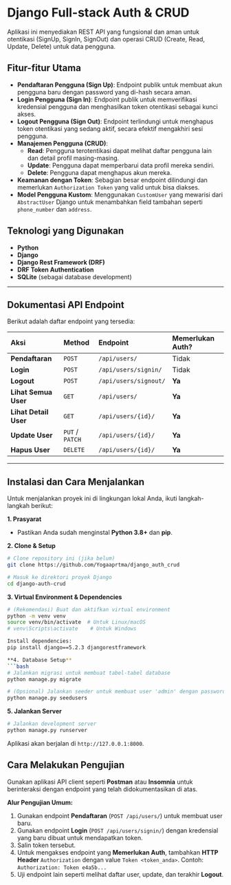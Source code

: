 # Django Full-stack Auth & CRUD

Aplikasi ini menyediakan REST API yang fungsional dan aman untuk otentikasi (SignUp, SignIn, SignOut) dan operasi CRUD (Create, Read, Update, Delete) untuk data pengguna.

## Fitur-fitur Utama

- **Pendaftaran Pengguna (Sign Up)**: Endpoint publik untuk membuat akun pengguna baru dengan password yang di-hash secara aman.
- **Login Pengguna (Sign In)**: Endpoint publik untuk memverifikasi kredensial pengguna dan menghasilkan token otentikasi sebagai kunci akses.
- **Logout Pengguna (Sign Out)**: Endpoint terlindungi untuk menghapus token otentikasi yang sedang aktif, secara efektif mengakhiri sesi pengguna.
- **Manajemen Pengguna (CRUD)**:
  - **Read**: Pengguna terotentikasi dapat melihat daftar pengguna lain dan detail profil masing-masing.
  - **Update**: Pengguna dapat memperbarui data profil mereka sendiri.
  - **Delete**: Pengguna dapat menghapus akun mereka.
- **Keamanan dengan Token**: Sebagian besar endpoint dilindungi dan memerlukan `Authorization Token` yang valid untuk bisa diakses.
- **Model Pengguna Kustom**: Menggunakan `CustomUser` yang mewarisi dari `AbstractUser` Django untuk menambahkan field tambahan seperti `phone_number` dan `address`.

## Teknologi yang Digunakan

- **Python**
- **Django**
- **Django Rest Framework (DRF)**
- **DRF Token Authentication**
- **SQLite** (sebagai database development)

---

## Dokumentasi API Endpoint

Berikut adalah daftar endpoint yang tersedia:

| Aksi | Method | Endpoint | Memerlukan Auth? |
| :--- | :--- | :--- | :--- |
| **Pendaftaran** | `POST` | `/api/users/` | Tidak |
| **Login** | `POST` | `/api/users/signin/` | Tidak |
| **Logout** | `POST` | `/api/users/signout/` | **Ya** |
| **Lihat Semua User** | `GET` | `/api/users/` | **Ya** |
| **Lihat Detail User** | `GET` | `/api/users/{id}/` | **Ya** |
| **Update User** | `PUT` / `PATCH` | `/api/users/{id}/` | **Ya** |
| **Hapus User** | `DELETE`| `/api/users/{id}/` | **Ya** |

---

## Instalasi dan Cara Menjalankan

Untuk menjalankan proyek ini di lingkungan lokal Anda, ikuti langkah-langkah berikut:

**1. Prasyarat**
- Pastikan Anda sudah menginstal **Python 3.8+** dan **pip**.

**2. Clone & Setup**
```bash
# Clone repository ini (jika belum)
git clone https://github.com/Yogaaprtma/django_auth_crud

# Masuk ke direktori proyek Django
cd django-auth-crud
```

**3. Virtual Environment & Dependencies**
```bash
# (Rekomendasi) Buat dan aktifkan virtual environment
python -m venv venv
source venv/bin/activate  # Untuk Linux/macOS
# venv\Scripts\activate    # Untuk Windows

Install dependencies:
pip install django==5.2.3 djangorestframework

**4. Database Setup**
```bash
# Jalankan migrasi untuk membuat tabel-tabel database
python manage.py migrate

# (Opsional) Jalankan seeder untuk membuat user 'admin' dengan password 'admin123'
python manage.py seedusers
```

**5. Jalankan Server**
```bash
# Jalankan development server
python manage.py runserver
```
Aplikasi akan berjalan di `http://127.0.0.1:8000`.

## Cara Melakukan Pengujian

Gunakan aplikasi API client seperti **Postman** atau **Insomnia** untuk berinteraksi dengan endpoint yang telah didokumentasikan di atas.

**Alur Pengujian Umum:**
1.  Gunakan endpoint **Pendaftaran** (`POST /api/users/`) untuk membuat user baru.
2.  Gunakan endpoint **Login** (`POST /api/users/signin/`) dengan kredensial yang baru dibuat untuk mendapatkan token.
3.  Salin token tersebut.
4.  Untuk mengakses endpoint yang **Memerlukan Auth**, tambahkan **HTTP Header** `Authorization` dengan value `Token <token_anda>`. Contoh: `Authorization: Token e4a5b...`
5.  Uji endpoint lain seperti melihat daftar user, update, dan terakhir **Logout**.
